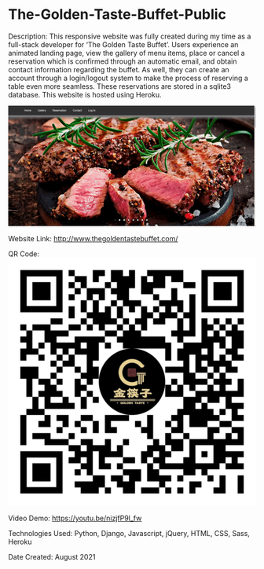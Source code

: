 # The-Golden-Taste-Buffet-Public

Description: This responsive website was fully created during my time as a full-stack developer for ‘The Golden Taste Buffet’. Users experience an animated landing page, view the gallery of menu items, place or cancel a reservation which is confirmed through an automatic email, and obtain contact information regarding the buffet. As well, they can create an account through a login/logout system to make the process of reserving a table even more seamless. These reservations are stored in a sqlite3 database. This website is hosted using Heroku.

![Alt Text](https://github.com/ChenGrant/The-Golden-Taste-Buffet-Public/blob/26ce259f80b228d4dd53e85baa7cef82ab7e65ff/about/gif.gif)

Website Link: http://www.thegoldentastebuffet.com/

QR Code: 
![Alt Text](https://github.com/ChenGrant/The-Golden-Taste-Buffet-Public/blob/26ce259f80b228d4dd53e85baa7cef82ab7e65ff/about/qr%20code.png)

Video Demo: https://youtu.be/nizjfP9l_fw

Technologies Used: Python, Django, Javascript, jQuery, HTML, CSS, Sass, Heroku

Date Created: August 2021
